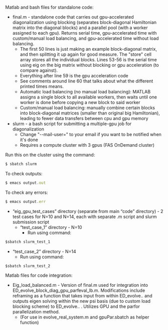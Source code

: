 Matlab and bash files for standalone code:
- final.m - standalone code that carries out gpu-accelerated diagonalization using blocking (separates block-diagonal Hamiltonian matrix into the diagonal blocks) and a parallel pool (with a worker assigned to each gpu). Returns serial time, gpu-accelerated time with custom/manual load balancing, and gpu-accelerated time without load balancing.
  - The first 50 lines is just making an example block-diagonal matrix, and then splitting it up again for good measure. The "store" cell array stores all the individual blocks. Lines 53-56 is the serial time using eig on the big matrix without blocking or gpu acceleration (to compare against).
  - Everything after line 59 is the gpu acceleration code
  - See comments around line 60 that talks about what the different printed times means. 
  - Automatic load balancing (no manual load balancing): MATLAB assigns a single block to all available workers, then waits until one worker is done before copying a new block to said worker
  - Custom/manual load balancing: manually combine certain blocks into block-diagonal matrices (smaller than original big Hamiltonian), leading to fewer data transfers between cpu and gpu memory
- slurm - a bash script for submitting a multiple-gpu job for diagonalization
  - Change "--mail-user=" to your email if you want to be notified when it's done
  - Requires a compute cluster with 3 gpus (FAS OnDemand cluster)

Run this on the cluster using the command:
```javascript
$ sbatch slurm
```
  To check outputs:
```javascript
$ emacs output.out
```
  To check any errors:
```javascript
$ emacs output.err
```
- “eig_gpu_test_cases” directory (separate from main “code” directory) - 2 test cases for N=10 and N=14, each with separate .m script and slurm submission script
  - “test_case_1” directory - N=10
    - Run using command: 
```javascript
$sbatch slurm_test_1
```
  - “test_case_2” directory - N=14
    - Run using command:
```javascript
$sbatch slurm_test_2
```

Matlab files for code integration:
- Eig_load_balanced.m - Version of final.m used for integration into ED_evolve_block_diag_gpu_parfeval_lb.m. Modifications include reframing as a function that takes input from within ED_evolve.. and outputs eigen solving within the new psi basis (due to custom load blocking scheme) to ED_evolve.. . Utilizes GPU and the parfor parallelization method.
  - (For use in evolve_real_system.m and gpuPar.sbatch as helper function)

